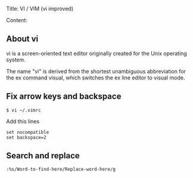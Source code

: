 Title: VI / VIM (vi improved)

Content:

## About vi
vi is a screen-oriented text editor originally created for the Unix operating system.

The name "vi" is derived from the shortest unambiguous abbreviation for the ex command visual, which switches the ex line editor to visual mode.

## Fix arrow keys and backspace

```
$ vi ~/.vimrc
```

Add this lines
```
set nocompatible
set backspace=2
```

## Search and replace

```
:%s/Word-to-find-here/Replace-word-here/g
```
